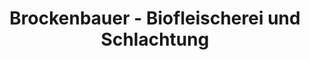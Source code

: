 ---
title: "Brockenbauer - Biofleischerei und Schlachtung"
url: /oberharz-am-brocken/brockenbauer-biofleischerei-und-schlachtung/
shop: Metzgerei
---